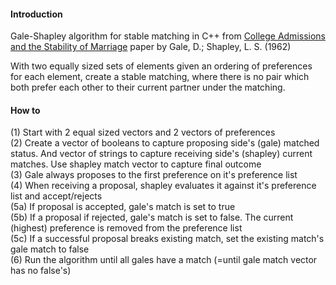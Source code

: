 #### Introduction
Gale-Shapley algorithm for stable matching in C++ from [College Admissions and the Stability of Marriage](https://www.tandfonline.com/doi/abs/10.1080/00029890.1962.11989827?journalCode=uamm20) paper by Gale, D.; Shapley, L. S. (1962)

With two equally sized sets of elements given an ordering of preferences for each element, create a stable matching, where there is no pair which both prefer each other to their current partner under the matching.

#### How to
(1) Start with 2 equal sized vectors and 2 vectors of preferences <br>
(2) Create a vector of booleans to capture proposing side's (gale) matched status. And vector of strings to capture receiving side's (shapley) current matches. Use shapley match vector to capture final outcome  <br>
(3) Gale always proposes to the first preference on it's preference list <br>
(4) When receiving a proposal, shapley evaluates it against it's preference list and accept/rejects <br>
(5a) If proposal is accepted, gale's match is set to true <br>
(5b) If a proposal if rejected, gale's match is set to false. The current (highest) preference is removed from the preference list <br>
(5c) If a successful proposal breaks existing match, set the existing match's gale match to false <br>
(6) Run the algorithm until all gales have a match (=until gale match vector has no false's) <br>
